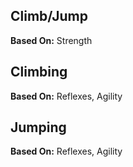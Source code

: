 Climb/Jump
----------

__Based On:__ <span title='Space'>Strength</span>

Climbing
--------

__Based On:__ <span title='Adventure'>Reflexes</span>, <span title='Fantasy'>Agility</span>

Jumping
-------

__Based On:__ <span title='Adventure'>Reflexes</span>, <span title='Fantasy'>Agility</span>
